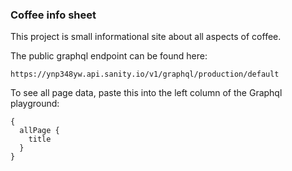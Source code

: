 ### Coffee info sheet

This project is small informational site about all aspects of coffee.

The public graphql endpoint can be found here:

```
https://ynp348yw.api.sanity.io/v1/graphql/production/default
```

To see all page data, paste this into the left column of the Graphql playground:

```
{
  allPage {
    title
  }
}
```
